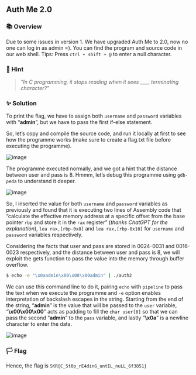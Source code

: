 ## Auth Me 2.0

### 📚 Overview

Due to some issues in version 1. We have upgraded Auth Me to 2.0, now no one can log in as admin =). You can find the program and source code in our web shell.
Tips: Press `ctrl + shift + @` to enter a null character.

### 🤔 Hint 

> _"In C programming, it stops reading when it sees ____ terminating character?"_

### ✨ Solution

To print the flag, we have to assign both `username` and `password` variables with “**admin**”, but we have to pass the first if-else statement.

So, let’s copy and compile the source code, and run it locally at first to see how the programme works (make sure to create a flag.txt file before executing the programme).

![image](https://github.com/rydzze/CTF_Write-up/assets/86187059/20d4e6b5-d73a-4f9a-9194-2e3e6e53ff7c)

The programme executed normally, and we got a hint that the distance between user and pass is 8. Hmmm, let’s debug this programme using `gdb-peda` to understand it deeper.

![image](https://github.com/rydzze/CTF_Write-up/assets/86187059/4ce6c2ea-09ce-4af6-8627-7e131568adc1)

So, I inserted the value for both `username` and `password` variables as previously and found that it is executing two lines of Assembly code that
“calculate the effective memory address at a specific offset from the base pointer `rbp` and store it in the `rax` register” (_thanks ChatGPT for the explanation_),
`lea rax,[rbp-0x8]` and `lea rax,[rbp-0x10]` for `username` and `password` variables respectively.

Considering the facts that user and pass are stored in 0024-0031 and 0016-0023 respectively, and the distance between user and pass is 8, we will exploit the gets function
to pass the value into the memory through buffer overflow.

```bash
$ echo -e "\x0aadmin\x00\x00\x00admin" | ./auth2
```

We can use this command line to do it, pairing `echo` with `pipeline` to pass the text when we execute the programme and `-e` option enables interpretation of backslash escapes
in the string. Starting from the end of the string, “**admin**” is the value that will be passed to the `user` variable, “**\x00\x00\x00**” acts as padding to fill the `char user[8]`
so that we can pass the second “**admin**” to the `pass` variable, and lastly “**\x0a**” is a newline character to enter the data.

![image](https://github.com/rydzze/CTF_Write-up/assets/86187059/14d1dd1e-8f21-4979-a1d9-a17b49ebae50)

### 🏳️ Flag

Hence, the flag is `SKR{C_St0p_rE4dinG_untIL_nuLL_6f3851}` 
